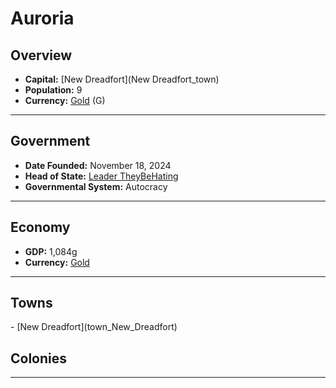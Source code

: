 <!--UNDEDITED FILE, remove this entire line if this file has been edited!-->
# <!--NAME-->Auroria<!--NAME-->

## Overview

- **Capital:** <!--CAPITAL_LINK-->[New Dreadfort](New Dreadfort_town)<!--CAPITAL_LINK-->
- **Population:** <!--POPULATION-->9<!--POPULATION-->
- **Currency:** <!--CURRENCY_LINK-->[Gold](Gold_currency)<!--CURRENCY_LINK--> (<!--CURRENCY_ABV-->G<!--CURRENCY_ABV-->)

---

## Government

- **Date Founded:** <!--FOUNDED-->November 18, 2024<!--FOUNDED-->
- **Head of State:** <!--LEADER_TITLE_LINK-->[Leader TheyBeHating](TheyBeHating_user)<!--LEADER_TITLE_LINK-->
- **Governmental System:** <!--GOVERNMENT-->Autocracy<!--GOVERNMENT-->

---

## Economy

- **GDP:** <!--GDP-->1,084g<!--GDP-->
- **Currency:** <!--CURRENCY_LINK-->[Gold](Gold_currency)<!--CURRENCY_LINK-->

---

## Towns

<!--TOWNS-->- [New Dreadfort](town_New_Dreadfort)<!--TOWNS-->

## Colonies

<!--COLONIES--><!--COLONIES-->

---